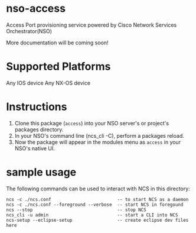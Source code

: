 # nso-access

Access Port provisioning service powered by Cisco Network Services Orchestrator(NSO)


More documentation will be coming soon!

# Supported Platforms
Any IOS device
Any NX-OS device


# Instructions
1. Clone this package (`access`) into your NSO server's or project's packages directory.
2. In your NSO's command line (ncs_cli -C), perform a packages reload.
3. Now the package will appear in the modules menu as `access` in your NSO's native UI.


# sample usage
The following commands can be used to interact with NCS in this directory:

```
ncs -c ./ncs.conf                         -- to start NCS as a daemon
ncs -c ./ncs.conf --foreground --verbose  -- start NCS in foregound
ncs --stop                                -- stop NCS
ncs_cli -u admin                          -- start a CLI into NCS
ncs-setup --eclipse-setup                 -- create eclipse dev files here
```
